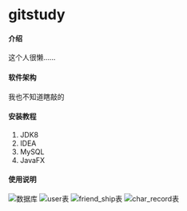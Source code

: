 # gitstudy

#### 介绍
这个人很懒......

#### 软件架构
我也不知道瞎敲的


#### 安装教程

1.  JDK8
2.  IDEA
3.  MySQL
4.  JavaFX

#### 使用说明

![数据库](https://foruda.gitee.com/images/1660360601447545316/屏幕截图.png "屏幕截图.png")
![user表](https://foruda.gitee.com/images/1660360646403907048/屏幕截图.png "屏幕截图.png")
![friend_ship表](https://foruda.gitee.com/images/1660360676816709873/屏幕截图.png "屏幕截图.png")
![char_record表](https://foruda.gitee.com/images/1660360743972448420/屏幕截图.png "屏幕截图.png")
